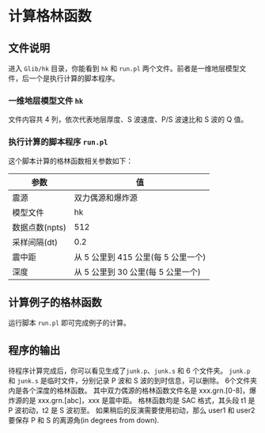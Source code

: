 # 计算格林函数

## 文件说明

进入 `Glib/hk` 目录，你能看到 `hk` 和 `run.pl` 两个文件。前者是一维地层模型文件，后一个是执行计算的脚本程序。

### 一维地层模型文件 `hk`

文件内容共 4 列，依次代表地层厚度、S 波速度、P/S 波速比和 S 波的 Q 值。

### 执行计算的脚本程序 `run.pl`

这个脚本计算的格林函数相关参数如下：

| 参数             | 值                                  | 
|------------------|-------------------------------------|
| 震源             | 双力偶源和爆炸源                    |
| 模型文件         | hk                                  |
| 数据点数(npts)   | 512                                 |
| 采样间隔(dt)     | 0.2                                 |
| 震中距           | 从 5 公里到 415 公里(每 5 公里一个) |
| 深度             | 从 5 公里到 30 公里(每 5 公里一个)  |

## 计算例子的格林函数

运行脚本 `run.pl` 即可完成例子的计算。

## 程序的输出

待程序计算完成后，你可以看见生成了`junk.p`、`junk.s` 和 6 个文件夹。
`junk.p` 和 `junk.s` 是临时文件，分别记录 P 波和 S 波的到时信息，可以删除。
6个文件夹内是各个深度的格林函数。
其中双力偶源的格林函数文件名是 xxx.grn.[0-8]，爆炸源的是 xxx.grn.[abc]，xxx 是震中距。
格林函数均是 SAC 格式，其头段 t1 是 P 波初动，t2 是 S 波初至。
如果稍后的反演需要使用初动，那么 user1 和 user2 要保存 P 和 S 的离源角(in degrees from down).

